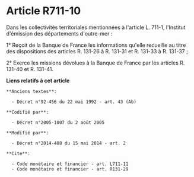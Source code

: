 # Article R711-10

Dans les collectivités territoriales mentionnées à l'article L. 711-1, l'Institut d'émission des départements d'outre-mer : 

1° Reçoit de la Banque de France les informations qu'elle recueille au titre des dispositions des articles R. 131-26 à R.
131-31 et R. 131-33 à R. 131-37 ; 

2° Exerce les missions dévolues à la Banque de France par les articles R. 131-40 et R. 131-41.

**Liens relatifs à cet article**

	**Anciens textes**:

	  - Décret n°92-456 du 22 mai 1992 - art. 43 (Ab)

	**Codifié par**:

	  - Décret n°2005-1007 du 2 août 2005

	**Modifié par**:

	  - Décret n°2014-488 du 15 mai 2014 - art. 2

	**Cite**:

	  - Code monétaire et financier - art. L711-11
	  - Code monétaire et financier - art. R131-29
